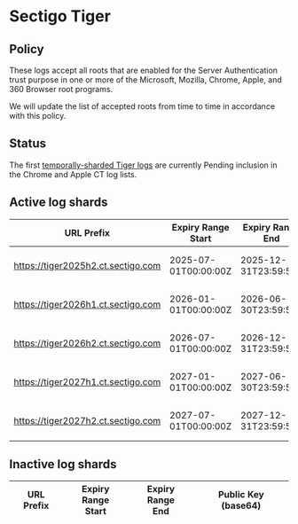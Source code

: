 # Sectigo Tiger

## Policy

These logs accept all roots that are enabled for the Server Authentication trust purpose in one or more of the Microsoft, Mozilla, Chrome, Apple, and 360 Browser root programs.

We will update the list of accepted roots from time to time in accordance with this policy.

## Status

The first [temporally-sharded Tiger logs](https://issues.chromium.org/issues/399124609) are currently Pending inclusion in the Chrome and Apple CT log lists.

## Active log shards

| URL Prefix | Expiry Range<br>Start | Expiry Range<br>End | Public Key (base64) |
|------------|-----------------------|---------------------|---------------------|
| https://tiger2025h2.ct.sectigo.com | 2025-07-01T00:00:00Z | 2025-12-31T23:59:59Z | `MFkwEwYHKoZIzj0CAQYIKoZIzj0DAQc`<br>`DQgAEFUl5keBbWVckXMv6WSWToTeGwi`<br>`9DSNCI2WZlIENBkA/zADmmS58w33/f0`<br>`JhC2KEkWS+4T7/bYOXv4dDNzzrExg==` |
| https://tiger2026h1.ct.sectigo.com | 2026-01-01T00:00:00Z | 2026-06-30T23:59:59Z | `MFkwEwYHKoZIzj0CAQYIKoZIzj0DAQc`<br>`DQgAE73eDJyszDbzsWcgI0nbtU0+y11`<br>`gQWjNjS/RSO5P4hOSFE+pPrDCtfNPHe`<br>`6dq7/XQYwOFt9Feb8TwQW+mqXN5xg==` |
| https://tiger2026h2.ct.sectigo.com | 2026-07-01T00:00:00Z | 2026-12-31T23:59:59Z | `MFkwEwYHKoZIzj0CAQYIKoZIzj0DAQc`<br>`DQgAEfJFUD/FRkonvZIA9ZT1J3yvA4E`<br>`pSp3innbIVpMTDR1oCe5vguapheQ7wY`<br>`iWaCES1EL1B+2BEC+P5bUfwF44lnA==` |
| https://tiger2027h1.ct.sectigo.com | 2027-01-01T00:00:00Z | 2027-06-30T23:59:59Z | `MFkwEwYHKoZIzj0CAQYIKoZIzj0DAQc`<br>`DQgAEmMQofpsDjCVYzF4jXdFWM/ioYB`<br>`JIPcsQQrNAHE6v4lOsADoI+/jN1lph8`<br>`x4K3NgnXDXwmyJcFwRYgVOBMhaYhA==` |
| https://tiger2027h2.ct.sectigo.com | 2027-07-01T00:00:00Z | 2027-12-31T23:59:59Z | `MFkwEwYHKoZIzj0CAQYIKoZIzj0DAQc`<br>`DQgAEb0AgkemhsPmYe1goCSy5ncf2lG`<br>`9vtK6f+SzODKJMYEgPOT+z93cUEKM1E`<br>`aTuo09rozfdqhjeihIl25y9A3JhyQ==` |

## Inactive log shards

| URL Prefix | Expiry Range<br>Start | Expiry Range<br>End | Public Key (base64) |
|------------|-----------------------|---------------------|---------------------|
